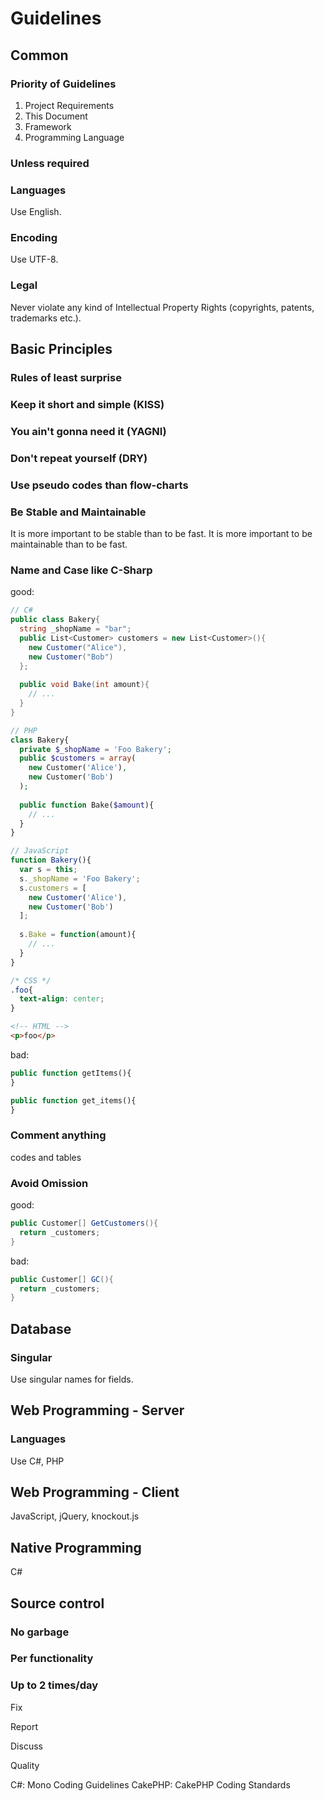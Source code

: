 # Guidelines


## Common

### Priority of Guidelines
1. Project Requirements
2. This Document
3. Framework
4. Programming Language

### Unless required

### Languages
Use English.

### Encoding
Use UTF-8.

### Legal
Never violate any kind of Intellectual Property Rights (copyrights, patents, trademarks etc.).


## Basic Principles

### Rules of least surprise

### Keep it short and simple (KISS)

### You ain't gonna need it (YAGNI)

### Don't repeat yourself (DRY)

### Use pseudo codes than flow-charts

### Be Stable and Maintainable
It is more important to be stable than to be fast.
It is more important to be maintainable than to be fast.

### Name and Case like C-Sharp
good:
```csharp
// C#
public class Bakery{
  string _shopName = "bar";
  public List<Customer> customers = new List<Customer>(){
    new Customer("Alice"),
    new Customer("Bob")
  };
  
  public void Bake(int amount){
    // ...
  }
}
```

```php
// PHP
class Bakery{
  private $_shopName = 'Foo Bakery';
  public $customers = array(
    new Customer('Alice'),
    new Customer('Bob')
  );
  
  public function Bake($amount){
    // ...
  }
}
```

```javascript
// JavaScript
function Bakery(){
  var s = this;
  s._shopName = 'Foo Bakery';
  s.customers = [
    new Customer('Alice'),
    new Customer('Bob')
  ];
  
  s.Bake = function(amount){
    // ...
  }
}
```

```css
/* CSS */
.foo{
  text-align: center;
}
```

```html
<!-- HTML -->
<p>foo</p>
```

bad:
```php
public function getItems(){
}
```
```php
public function get_items(){
}
```

### Comment anything
codes and tables

### Avoid Omission
good:
```csharp
public Customer[] GetCustomers(){
  return _customers;
}
```

bad:
```csharp
public Customer[] GC(){
  return _customers;
}
```


## Database

### Singular
Use singular names for fields.


## Web Programming - Server

### Languages
Use C#, PHP


## Web Programming - Client
JavaScript, jQuery, knockout.js


## Native Programming
C#


## Source control

### No garbage

### Per functionality

### Up to 2 times/day


Fix 

Report

Discuss

Quality

C#: Mono Coding Guidelines
CakePHP: CakePHP Coding Standards
